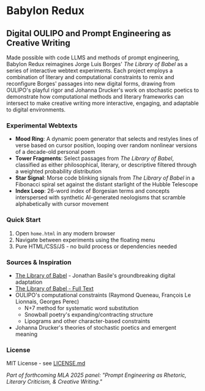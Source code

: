 # Babylon Redux
## Digital OULIPO and Prompt Engineering as Creative Writing

Made possible with code LLMS and methods of prompt engineering, Babylon Redux reimagines Jorge Luis Borges' *The Library of Babel* as a series of interactive webtext experiments. Each project employs a combination of literary and computational constraints to remix and reconfigure Borges' passages into new digital forms, drawing from OULIPO's playful rigor and Johanna Drucker's work on stochastic poetics to demonstrate how computational methods and literary frameworks can intersect to make creative writing more interactive, engaging, and adaptable to digital environments.

### Experimental Webtexts
- **Mood Ring**: A dynamic poem generator that selects and restyles lines of verse based on cursor position, looping over random nonlinear versions of a decade-old personal poem
- **Tower Fragments**: Select passages from *The Library of Babel*, classified as either philosophical, literary, or descriptive filtered through a weighted probability distribution
- **Star Signal**: Morse code blinking signals from *The Library of Babel* in a Fibonacci spiral set against the distant starlight of the Hubble Telescope
- **Index Loop**: 26-word index of Borgesian terms and concepts interspersed with synthetic AI-generated neologisms that scramble alphabetically with cursor movement

### Quick Start
1. Open `home.html` in any modern browser
2. Navigate between experiments using the floating menu
3. Pure HTML/CSS/JS - no build process or dependencies needed

### Sources & Inspiration  
- [The Library of Babel](https://libraryofbabel.info/) - Jonathan Basile's groundbreaking digital adaptation
- [The Library of Babel - Full Text](https://sites.evergreen.edu/politicalshakespeares/wp-content/uploads/sites/226/2015/12/Borges-The-Library-of-Babel.pdf)
- OULIPO's computational constraints (Raymond Queneau, François Le Lionnais, Georges Perec)
    - N+7 method for systematic word substitution
    - Snowball poetry's expanding/contracting structure
    - Lipograms and other character-based constraints
- Johanna Drucker's theories of stochastic poetics and emergent meaning

### License
MIT License - see [LICENSE.md](LICENSE.md)

*Part of forthcoming MLA 2025 panel: "Prompt Engineering as Rhetoric, Literary Criticism, & Creative Writing."*